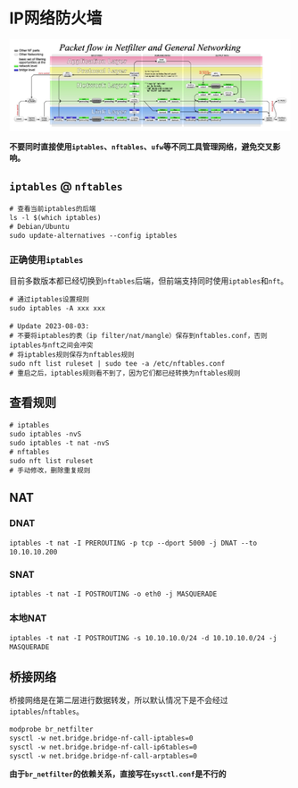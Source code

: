 # IP网络防火墙

![](assets/iptables.jpg)

**不要同时直接使用`iptables`、`nftables`、`ufw`等不同工具管理网络，避免交叉影响。**

## `iptables` @ `nftables`

```shell
# 查看当前iptables的后端
ls -l $(which iptables)
# Debian/Ubuntu
sudo update-alternatives --config iptables
```

### 正确使用`iptables`

目前多数版本都已经切换到`nftables`后端，但前端支持同时使用`iptables`和`nft`。

```shell
# 通过iptables设置规则
sudo iptables -A xxx xxx

# Update 2023-08-03: 
# 不要将iptables的表（ip filter/nat/mangle）保存到nftables.conf，否则iptables与nft之间会冲突
# 将iptables规则保存为nftables规则
sudo nft list ruleset | sudo tee -a /etc/nftables.conf
# 重启之后，iptables规则看不到了，因为它们都已经转换为nftables规则
```

## 查看规则

```shell
# iptables
sudo iptables -nvS
sudo iptables -t nat -nvS 
# nftables
sudo nft list ruleset
# 手动修改，删除重复规则
```

## NAT

### DNAT 

```shell
iptables -t nat -I PREROUTING -p tcp --dport 5000 -j DNAT --to 10.10.10.200
```

### SNAT

```shell
iptables -t nat -I POSTROUTING -o eth0 -j MASQUERADE
```

### 本地NAT

```shell
iptables -t nat -I POSTROUTING -s 10.10.10.0/24 -d 10.10.10.0/24 -j MASQUERADE
```

## 桥接网络

桥接网络是在第二层进行数据转发，所以默认情况下是不会经过`iptables`/`nftables`。

```shell
modprobe br_netfilter
sysctl -w net.bridge.bridge-nf-call-iptables=0
sysctl -w net.bridge.bridge-nf-call-ip6tables=0
sysctl -w net.bridge.bridge-nf-call-arptables=0
```

**由于`br_netfilter`的依赖关系，直接写在`sysctl.conf`是不行的**